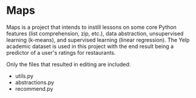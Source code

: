# Maps
Maps is a project that intends to instill lessons on some core Python features (list comprehension, zip, etc.), data abstraction, unsupervised learning (k-means), and supervised learning (linear regression). The Yelp academic dataset is used in this project with the end result being a predictor of a user's ratings for restaurants.

Only the files that resulted in editing are included:
* utils.py
* abstractions.py
* recommend.py
